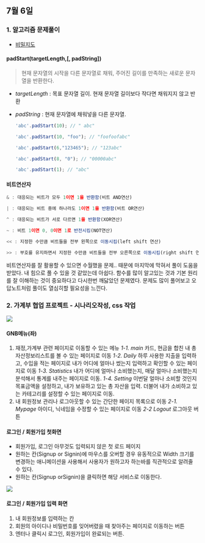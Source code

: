 ## 7월 6일
### 1. 알고리즘 문제풀이
- [비밀지도](https://github.com/leemyungju9347/Algorithm/blob/master/Level_01/%EB%B9%84%EB%B0%80%EC%A7%80%EB%8F%84.html)


####  padStart(targetLength,[, padString])

> 현재 문자열의 시작을 다른 문자열로 채워, 주어진 길이를 만족하는 새로운 문자열을 반환한다.

- *targetLength* : 목표 문자열 길이. 현재 문자열 길이보다 작다면 채워지지 않고 반환

- *padString* : 현재 문자열에 채워넣을 다른 문자열.

  
	```javascript
	'abc'.padStart(10); // " abc"

	'abc'.padStart(10, "foo"); // "foofoofabc"

	'abc'.padStart(6,"123465"); // "123abc"

	'abc'.padStart(8, "0"); // "00000abc"

	'abc'.padStart(1); // "abc"
	```
  
  

#### 비트연산자

```javascript
& : 대응되는 비트가 모두 1이면 1을 반환함(비트 AND연산)

| : 대응되는 비트 중에 하나라도 1이면 1을 반환함(비트 OR연산)

^ : 대응되는 비트가 서로 다르면 1을 반환함(XOR연산)

~ : 비트 1이면 0, 0이면 1로 반전시킴(NOT연산)

<< : 지정한 수만큼 비트들을 전부 왼쪽으로 이동시킴(left shift 연산)

>> : 부호를 유지하면서 지정한 수만큼 비트들을 전부 오른쪽으로 이동시킴(right shift 연산)
```


비트연산자를 잘 활용할 수 있으면 수월했을 문제.. 때문에 마지막에 막혀서 풀이 도움을 받았다. 내 힘으로 풀 수 있을 것 같았는데 아쉽다. 함수를 많이 알고있는 것과 기본 원리를 잘 이해하는 것이 중요하다고 다시한번 깨닳았던 문제였다. 문제도 많이 풀어보고 오답노트처럼 풀이도 열심히할 필요성을 느낀다.


### 2. 가계부 협업 프로젝트 - 시나리오작성, css 작업

<img src="./image/시나리오01.PNG">


#### GNB메뉴(좌)
1. 재정,가계부 관련 페이지로 이동할 수 있는 메뉴
	*1-1. main* 
		카드, 현금을 합친 내 총 자산정보리스트를 볼 수 있는 페이지로 이동
	*1-2. Daily*
	하루 사용한 지출을 입력하고, 수입을 적는 페이지로 내가 어디에 얼마나 썼는지 입력하고 확인할 수 있는 페이지로 이동
	*1-3. Statistics*
	내가 어디에 얼마나 소비했는지, 매달 얼마나 소비했는지 분석해서 통계를 내주는 페이지로 이동. 
	*1-4. Setting*
	이번달 얼마나 소비할 것인지 목표금액을 설정하고, 내가 보유하고 있는 총 자산을 입력. 더불어 내가 소비하고 있는 카테고리를 설정할 수 있는 페이지로 이동.
2. 내 회원정보 관리나 로그아웃할 수 있는 간단한 페이지 목록으로 이동
	*2-1. Mypage*
	아이디, 닉네임을 수정할 수 있는 페이지로 이동
	*2-2 Logout*
	로그아웃 버튼

#### 로그인 / 회원가입 첫화면
- 회원가입, 로그인 아무것도 입력되지 않은 첫 로드 페이지
- 원하는 칸(Signup or Signin)에 마우스를 오버할 경우 유동적으로 Width 크기를 변경하는 애니메이션을 사용해서 사용자가 원하고자 하는바를 직관적으로 알려줄 수 있다.
- 원하는 칸(Signup orSignin)을 클릭하면 해당 서비스로 이동한다.

<img src="./image/시나리오02.PNG">

#### 로그인 / 회원가입 입력 화면
1. 내 회원정보를 입력하는 칸
2. 회원의 아이디나 비밀번호를 잊어버렸을 때 찾아주는 페이지로 이동하는 버튼
3.  엔터나 클릭시 로그인, 회원가입이 완료되는 버튼.

